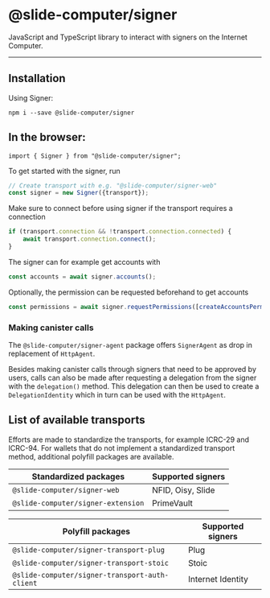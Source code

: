 # @slide-computer/signer

JavaScript and TypeScript library to interact with signers on the Internet Computer.

---

## Installation

Using Signer:

```
npm i --save @slide-computer/signer
```

## In the browser:

```
import { Signer } from "@slide-computer/signer";
```

To get started with the signer, run

```js
// Create transport with e.g. "@slide-computer/signer-web"
const signer = new Signer({transport});
```

Make sure to connect before using signer if the transport requires a connection

```js
if (transport.connection && !transport.connection.connected) {
    await transport.connection.connect();
}
```

The signer can for example get accounts with

```js
const accounts = await signer.accounts();
```

Optionally, the permission can be requested beforehand to get accounts

```js
const permissions = await signer.requestPermissions([createAccountsPermissionScope()]);
```

### Making canister calls

The `@slide-computer/signer-agent` package offers `SignerAgent` as drop in replacement of `HttpAgent`.

Besides making canister calls through signers that need to be approved by users, calls can also be made after requesting
a delegation from the signer with the `delegation()` method. This delegation can then be used to create
a `DelegationIdentity` which in turn can be used with the `HttpAgent`.

## List of available transports

Efforts are made to standardize the transports, for example ICRC-29 and ICRC-94. For wallets that do not implement a
standardized transport method, additional polyfill packages are available.

| Standardized packages              | Supported signers |
|------------------------------------|-------------------|
| `@slide-computer/signer-web`       | NFID, Oisy, Slide |
| `@slide-computer/signer-extension` | PrimeVault        |

| Polyfill packages                              | Supported signers |
|------------------------------------------------|-------------------|
| `@slide-computer/signer-transport-plug`        | Plug              |
| `@slide-computer/signer-transport-stoic`       | Stoic             |
| `@slide-computer/signer-transport-auth-client` | Internet Identity |